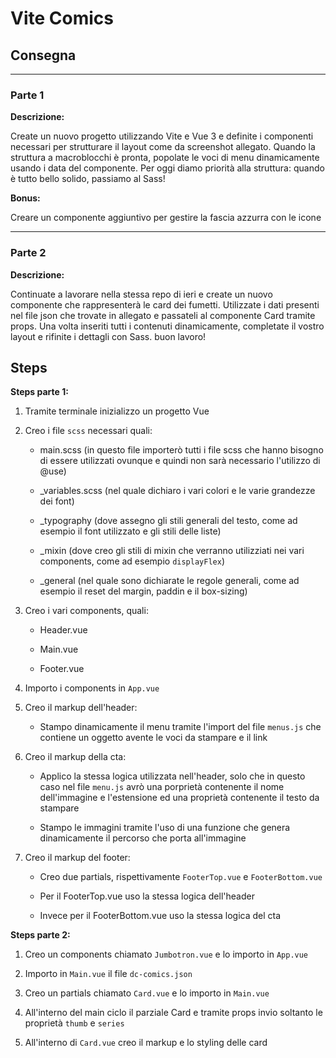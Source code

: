# Vite Comics

## Consegna

---

### **Parte 1**

**Descrizione:**

Create un nuovo progetto utilizzando Vite e Vue 3 e definite i componenti necessari per strutturare il layout come da screenshot allegato.
Quando la struttura a macroblocchi è pronta, popolate le voci di menu dinamicamente usando i data del componente.
Per oggi diamo priorità alla struttura: quando è tutto bello solido, passiamo al Sass!

**Bonus:**

Creare un componente aggiuntivo per gestire la fascia azzurra con le icone

---

### **Parte 2**

**Descrizione:**

Continuate a lavorare nella stessa repo di ieri e create un nuovo componente che rappresenterà le card dei fumetti.
Utilizzate i dati presenti nel file json che trovate in allegato e passateli al componente Card tramite props.
Una volta inseriti tutti i contenuti dinamicamente, completate il vostro layout e rifinite i dettagli con Sass.
buon lavoro!

## Steps

**Steps parte 1:**

1. Tramite terminale inizializzo un progetto Vue

2. Creo i file `scss` necessari quali:

    - main.scss (in questo file importerò tutti i file scss che hanno bisogno di essere utilizzati ovunque e quindi non sarà necessario l'utilizzo di @use)

    - _variables.scss (nel quale dichiaro i vari colori e le varie grandezze dei font)

    - _typography (dove assegno gli stili generali del testo, come ad esempio il font utilizzato e gli stili delle liste)

    - _mixin (dove creo gli stili di mixin che verranno utilizziati nei vari components, come ad esempio `displayFlex`)

    - _general (nel quale sono dichiarate le regole generali, come ad esempio il reset del margin, paddin e il box-sizing)

3. Creo i vari components, quali:

    - Header.vue

    - Main.vue

    - Footer.vue

4. Importo i components in `App.vue`

5. Creo il markup dell'header:

    - Stampo dinamicamente il menu tramite l'import del file `menus.js` che contiene un oggetto avente le voci da stampare e il link

6. Creo il markup della cta:

    - Applico la stessa logica utilizzata nell'header, solo che in questo caso nel file `menu.js` avrò una porprietà contenente il nome dell'immagine e l'estensione ed una proprietà contenente il testo da stampare

    - Stampo le immagini tramite l'uso di una funzione che genera dinamicamente il percorso che porta all'immagine

7. Creo il markup del footer:

    - Creo due partials, rispettivamente `FooterTop.vue` e `FooterBottom.vue`

    - Per il FooterTop.vue uso la stessa logica dell'header

    - Invece per il FooterBottom.vue uso la stessa logica del cta

**Steps parte 2:**

1. Creo un components chiamato `Jumbotron.vue` e lo importo in `App.vue`

2. Importo in `Main.vue` il file `dc-comics.json`

3. Creo un partials chiamato `Card.vue` e lo importo in `Main.vue`

4. All'interno del main ciclo il parziale Card e tramite props invio soltanto le proprietà `thumb` e `series`

5. All'interno di `Card.vue` creo il markup e lo styling delle card